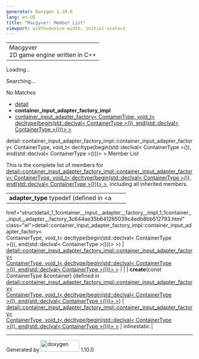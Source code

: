 ```yaml
---
generator: Doxygen 1.10.0
lang: en-US
title: "Macgyver: Member List"
viewport: width=device-width, initial-scale=1
---
```


<div id="top">

<div id="titlearea">

<table data-cellspacing="0" data-cellpadding="0">
<colgroup>
<col style="width: 100%" />
</colgroup>
<tbody>
<tr id="projectrow" class="odd">
<td id="projectalign"><div id="projectname">
Macgyver
</div>
<div id="projectbrief">
2D game engine written in C++
</div></td>
</tr>
</tbody>
</table>

</div>

<div id="main-nav">

</div>

<div id="MSearchSelectWindow"
onmouseover="return searchBox.OnSearchSelectShow()"
onmouseout="return searchBox.OnSearchSelectHide()"
onkeydown="return searchBox.OnSearchSelectKey(event)">

</div>

<div id="MSearchResultsWindow">

<div id="MSearchResults">

<div class="SRPage">

<div id="SRIndex">

<div id="SRResults">

</div>

<div id="Loading" class="SRStatus">

Loading...

</div>

<div id="Searching" class="SRStatus">

Searching...

</div>

<div id="NoMatches" class="SRStatus">

No Matches

</div>

</div>

</div>

</div>

</div>

<div id="nav-path" class="navpath">

- <a href="namespacedetail.html" class="el">detail</a>
- **container_input_adapter_factory_impl**
- <a
  href="structdetail_1_1container__input__adapter__factory__impl_1_1container__input__adapter__factory_3c644ae35b641285039c4edb8bb512793.html"
  class="el">container_input_adapter_factory&lt; ContainerType, void_t&lt;
  decltype(begin(std::declval&lt; ContainerType &gt;()),
  end(std::declval&lt; ContainerType &gt;()))&gt; &gt;</a>

</div>

</div>

<div class="header">

<div class="headertitle">

<div class="title">

detail::container_input_adapter_factory_impl::container_input_adapter_factory\<
ContainerType, void_t\< decltype(begin(std::declval\< ContainerType
\>()), end(std::declval\< ContainerType \>()))\> \> Member List

</div>

</div>

</div>

<div class="contents">

This is the complete list of members for <a
href="structdetail_1_1container__input__adapter__factory__impl_1_1container__input__adapter__factory_3c644ae35b641285039c4edb8bb512793.html"
class="el">detail::container_input_adapter_factory_impl::container_input_adapter_factory&lt;
ContainerType, void_t&lt; decltype(begin(std::declval&lt; ContainerType
&gt;()), end(std::declval&lt; ContainerType &gt;()))&gt; &gt;</a>,
including all inherited members.

|                                                                                                                                              |                                                                                                                                              |                                                                      |
|----------------------------------------------------------------------------------------------------------------------------------------------|----------------------------------------------------------------------------------------------------------------------------------------------|----------------------------------------------------------------------|
| **adapter_type** typedef (defined in <a                                                                                                      
 href="structdetail_1_1container__input__adapter__factory__impl_1_1container__input__adapter__factory_3c644ae35b641285039c4edb8bb512793.html"  
 class="el">detail::container_input_adapter_factory_impl::container_input_adapter_factory&lt;                                                  
 ContainerType, void_t&lt; decltype(begin(std::declval&lt; ContainerType                                                                       
 &gt;()), end(std::declval&lt; ContainerType &gt;()))&gt; &gt;</a>)                                                                            | <a                                                                                                                                           
                                                                                                                                                href="structdetail_1_1container__input__adapter__factory__impl_1_1container__input__adapter__factory_3c644ae35b641285039c4edb8bb512793.html"  
                                                                                                                                                class="el">detail::container_input_adapter_factory_impl::container_input_adapter_factory&lt;                                                  
                                                                                                                                                ContainerType, void_t&lt; decltype(begin(std::declval&lt; ContainerType                                                                       
                                                                                                                                                &gt;()), end(std::declval&lt; ContainerType &gt;()))&gt; &gt;</a>                                                                             |                                                                      |
| **create**(const ContainerType &container) (defined in <a                                                                                    
 href="structdetail_1_1container__input__adapter__factory__impl_1_1container__input__adapter__factory_3c644ae35b641285039c4edb8bb512793.html"  
 class="el">detail::container_input_adapter_factory_impl::container_input_adapter_factory&lt;                                                  
 ContainerType, void_t&lt; decltype(begin(std::declval&lt; ContainerType                                                                       
 &gt;()), end(std::declval&lt; ContainerType &gt;()))&gt; &gt;</a>)                                                                            | <a                                                                                                                                           
                                                                                                                                                href="structdetail_1_1container__input__adapter__factory__impl_1_1container__input__adapter__factory_3c644ae35b641285039c4edb8bb512793.html"  
                                                                                                                                                class="el">detail::container_input_adapter_factory_impl::container_input_adapter_factory&lt;                                                  
                                                                                                                                                ContainerType, void_t&lt; decltype(begin(std::declval&lt; ContainerType                                                                       
                                                                                                                                                &gt;()), end(std::declval&lt; ContainerType &gt;()))&gt; &gt;</a>                                                                             | <span class="mlabel">inline</span><span class="mlabel">static</span> |

</div>

------------------------------------------------------------------------

<span class="small">Generated
by [<img src="doxygen.svg" class="footer" width="104" height="31"
alt="doxygen" />](https://www.doxygen.org/index.html) 1.10.0</span>
